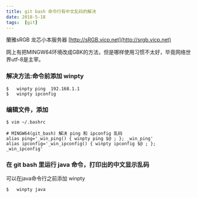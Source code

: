 ```yaml
---
title: git bash 命令行有中文乱码的解决
date: 2018-5-18
tags:  [git]
---
```


蘭雅sRGB 龙芯小本服务器 [http://sRGB.vicp.net](http://srgb.vicp.net)


网上有把MINGW64环境改成GBK的方法，但是哪样使用习惯不太好，毕竟网络世界utf-8是主宰。

### 解决方法:命令前添加 winpty

	$   winpty ping  192.168.1.1
	$   winpty ipconfig

### 编辑文件，添加
	$ vim ~/.bashrc

	# MINGW64(git_bash) 解决 ping 和 ipconfig 乱码
	alias ping='_win_ping() { winpty ping $@ ; }; _win_ping'
	alias ipconfig='_win_ipconfig() { winpty ipconfig $@ ; }; _win_ipconfig'



### 在 git bash 里运行 java 命令，打印出的中文显示乱码
可以在java命令行之前添加 winpty

	$   winpty java
